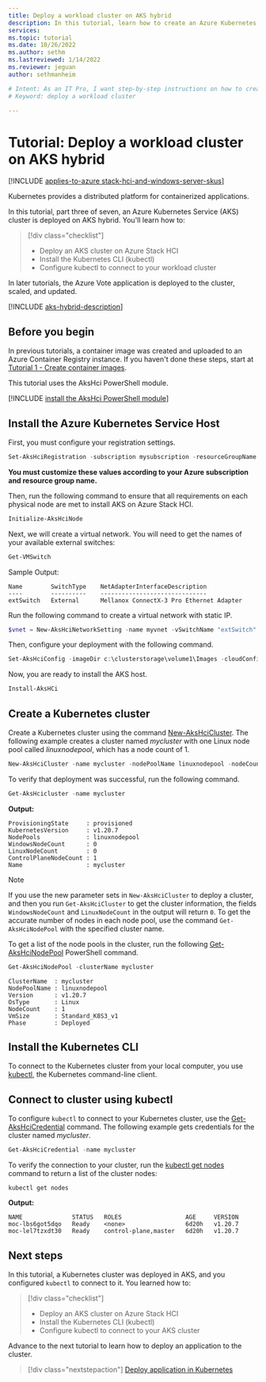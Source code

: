 ```yaml
---
title: Deploy a workload cluster on AKS hybrid
description: In this tutorial, learn how to create an Azure Kubernetes Service (AKS) cluster and use kubectl to connect to the Kubernetes master node in AKS hybrid.
services: 
ms.topic: tutorial
ms.date: 10/26/2022
ms.author: sethm 
ms.lastreviewed: 1/14/2022
ms.reviewer: jeguan
author: sethmanheim

# Intent: As an IT Pro, I want step-by-step instructions on how to create a workload cluster in AKS and use kubect1 so I can connect to the Kubernetes master node.
# Keyword: deploy a workload cluster

---
```


# Tutorial: Deploy a workload cluster on AKS hybrid

[!INCLUDE [applies-to-azure stack-hci-and-windows-server-skus](includes/aks-hci-applies-to-skus/aks-hybrid-applies-to-azure-stack-hci-windows-server-sku.md)]

Kubernetes provides a distributed platform for containerized applications. 

In this tutorial, part three of seven, an Azure Kubernetes Service (AKS) cluster is deployed on AKS hybrid. You'll learn how to:

> [!div class="checklist"]
> * Deploy an AKS cluster on Azure Stack HCI
> * Install the Kubernetes CLI (kubectl)
> * Configure kubectl to connect to your workload cluster

In later tutorials, the Azure Vote application is deployed to the cluster, scaled, and updated.

[!INCLUDE [aks-hybrid-description](includes/aks-hybrid-description.md)]

## Before you begin

In previous tutorials, a container image was created and uploaded to an Azure Container Registry instance. If you haven't done these steps, start at [Tutorial 1 - Create container images](tutorial-kubernetes-prepare-application.md).

This tutorial uses the AksHci PowerShell module.

[!INCLUDE [install the AksHci PowerShell module](./includes/install-akshci-ps.md)]

## Install the Azure Kubernetes Service Host

First, you must configure your registration settings.

```powershell
Set-AksHciRegistration -subscription mysubscription -resourceGroupName myresourcegroup
```
**You must customize these values according to your Azure subscription and resource group name.**

Then, run the following command to ensure that all requirements on each physical node are met to install AKS on Azure Stack HCI.

```powershell
Initialize-AksHciNode
```

Next, we will create a virtual network. You will need to get the names of your available external switches:

```powershell
Get-VMSwitch
```

Sample Output:
```output
Name        SwitchType    NetAdapterInterfaceDescription
----        ----------    ------------------------------
extSwitch   External      Mellanox ConnectX-3 Pro Ethernet Adapter
```

Run the following command to create a virtual network with static IP.

```powershell
$vnet = New-AksHciNetworkSetting -name myvnet -vSwitchName "extSwitch" -macPoolName myMacPool -k8sNodeIpPoolStart "172.16.10.0" -k8sNodeIpPoolEnd "172.16.10.255" -vipPoolStart "172.16.255.0" -vipPoolEnd "172.16.255.254" -ipAddressPrefix "172.16.0.0/16" -gateway "172.16.0.1" -dnsServers "172.16.0.1" -vlanId 9
```

Then, configure your deployment with the following command.

```powershell
Set-AksHciConfig -imageDir c:\clusterstorage\volume1\Images -cloudConfigLocation c:\clusterstorage\volume1\Config -vnet $vnet -cloudservicecidr "172.16.10.10/16" 
```

Now, you are ready to install the AKS host.

```powershell
Install-AksHCi
```

## Create a Kubernetes cluster

Create a Kubernetes cluster using the command [New-AksHciCluster](./reference/ps/new-akshcicluster.md). The following example creates a cluster named *mycluster* with one Linux node pool called *linuxnodepool*, which has a node count of 1.

```powershell
New-AksHciCluster -name mycluster -nodePoolName linuxnodepool -nodeCount 1
```

To verify that deployment was successful, run the following command.

```powershell
Get-AksHcicluster -name mycluster
```

**Output:**
```
ProvisioningState     : provisioned
KubernetesVersion     : v1.20.7
NodePools             : linuxnodepool
WindowsNodeCount      : 0
LinuxNodeCount        : 0
ControlPlaneNodeCount : 1
Name                  : mycluster

```

> [!NOTE]
> If you use the new parameter sets in `New-AksHciCluster` to deploy a cluster, and then you run `Get-AksHciCluster` to get the cluster information, the fields `WindowsNodeCount` and `LinuxNodeCount` in the output will return `0`. To get the accurate number of nodes in each node pool, use the command `Get-AksHciNodePool` with the specified cluster name.

To get a list of the node pools in the cluster, run the following [Get-AksHciNodePool](./reference/ps/get-akshcinodepool.md) PowerShell command.

```powershell
Get-AksHciNodePool -clusterName mycluster
```

```output
ClusterName  : mycluster
NodePoolName : linuxnodepool
Version      : v1.20.7
OsType       : Linux
NodeCount    : 1
VmSize       : Standard_K8S3_v1
Phase        : Deployed
```

## Install the Kubernetes CLI

To connect to the Kubernetes cluster from your local computer, you use [kubectl][kubectl], the Kubernetes command-line client.


## Connect to cluster using kubectl

To configure `kubectl` to connect to your Kubernetes cluster, use the [Get-AksHciCredential](./reference/ps/get-akshcicredential.md) command. The following example gets credentials for the cluster named *mycluster*.

```powershell
Get-AksHciCredential -name mycluster
```

To verify the connection to your cluster, run the [kubectl get nodes][kubectl-get] command to return a list of the cluster nodes:

```
kubectl get nodes
```

**Output:**
```
NAME              STATUS   ROLES                  AGE     VERSION
moc-lbs6got5dqo   Ready    <none>                 6d20h   v1.20.7
moc-lel7tzxdt30   Ready    control-plane,master   6d20h   v1.20.7
```

## Next steps

In this tutorial, a Kubernetes cluster was deployed in AKS, and you configured `kubectl` to connect to it. You learned how to:

> [!div class="checklist"]
> * Deploy an AKS cluster on Azure Stack HCI
> * Install the Kubernetes CLI (kubectl)
> * Configure kubectl to connect to your AKS cluster

Advance to the next tutorial to learn how to deploy an application to the cluster.

> [!div class="nextstepaction"]
> [Deploy application in Kubernetes](tutorial-kubernetes-deploy-application.md)

<!-- LINKS - external -->
[kubectl]: https://kubernetes.io/docs/user-guide/kubectl/
[kubectl-get]: https://kubernetes.io/docs/reference/generated/kubectl/kubectl-commands#get

<!-- LINKS - internal -->

